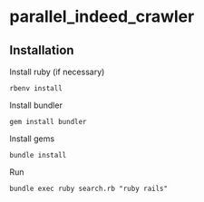 # parallel_indeed_crawler



## Installation

Install ruby  (if necessary)

    rbenv install

Install bundler

    gem install bundler
    
Install gems

    bundle install

Run

    bundle exec ruby search.rb "ruby rails"
